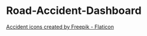 # Road-Accident-Dashboard
<a href="https://www.flaticon.com/free-icons/accident" title="accident icons">Accident icons created by Freepik - Flaticon</a>
